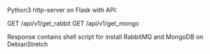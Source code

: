 Python3 http-server on Flask with API:

GET /api/v1/get_rabbit
GET /api/v1/get_mongo

Response contains shell script for install RabbitMQ and MongoDB on DebianStretch
